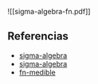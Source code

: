 ![[sigma-algebra-fn.pdf]]

## Referencias
- [sigma-algebra](./sigma-algebra.md)
- [sigma-algebra](./sigma-algebra.md)
- [fn-medible](./fn-medible.md)

